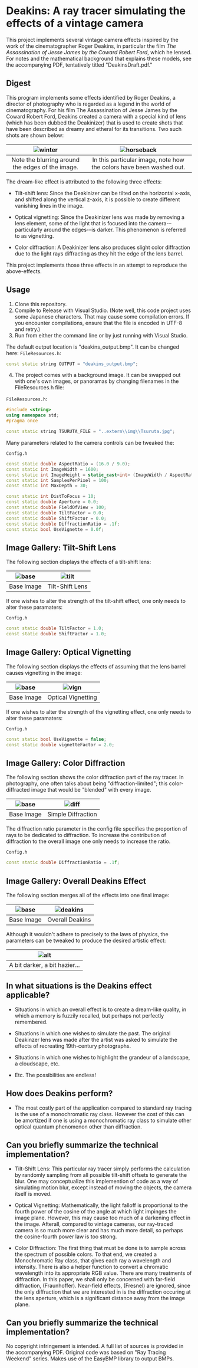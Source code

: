 Deakins: A ray tracer simulating the effects of a vintage camera
====================================================================================================

This project implements several vintage camera effects inspired by the work of the cinematographer Roger Deakins, in particular the film _The Assassination of Jesse James by the Coward Robert Ford_, which he lensed. For notes and the mathematical background that explains these models, see the accompanying PDF, tentatively titled "DeakinsDraft.pdf."

## Digest

This program implements some effects identified by Roger Deakins, a director of photography who is regarded as a legend in the world of cinematography. For his film The Assassination of Jesse James by the Coward Robert Ford, Deakins created a camera with a special kind of lens (which has been dubbed the Deakinizer) that is used to create shots that have been described as dreamy and etheral for its transitions. Two such shots are shown below:

| ![winter][winter]            | ![horseback][horseback]     | 
|:----------------------------:|:---------------------------:|
|  Note the blurring around the edges of the image.        | In this particular image, note how the colors have been washed out. | 

The dream-like effect is attributed to the following three effects:

  - Tilt-shift lens: Since the Deakinizer can be tilted on the horizontal x-axis, and shifted along the vertical z-axis, it is possible to create different vanishing lines in the image. 

  - Optical vignetting: Since the Deakinizer lens was made by removing a lens element, some of the light that is focused into the camera-–particularly around the edges-–is darker. This phenomenon is referred to as vignetting. 

  - Color diffraction: A Deakinizer lens also produces slight color diffraction due to the light rays diffracting as they hit the edge of the lens barrel. 

This project implements those three effects in an attempt to reproduce the above-effects.

## Usage

1. Clone this repository.
2. Compile to Release with Visual Studio. (Note well, this code project uses some Japanese characters. That may cause some compilation errors. If you encounter compilations, ensure that the file is encoded in UTF-8 and retry.)
3. Run from either the command line or by just running with Visual Studio. 

The default output location is "deakins_output.bmp". It can be changed here:
`FileResources.h`:
```c++
const static string OUTPUT = "deakins_output.bmp";
```

4. The project comes with a background image. It can be swapped out with one's own images, or panoramas by changing filenames in the FileResources.h file:

`FileResources.h`:
```c++
#include <string>
using namespace std;
#pragma once

const static string TSURUTA_FILE = "..extern\\img\\Tsuruta.jpg";
```

Many parameters related to the camera controls can be tweaked the:

`Config.h`
```c++
const static double AspectRatio = (16.0 / 9.0);
const static int ImageWidth = 1600;
const static int ImageHeight = static_cast<int> (ImageWidth / AspectRatio);
const static int SamplesPerPixel = 100;
const static int MaxDepth = 30;

const static int DistToFocus = 10;
const static double Aperture = 0.0;
const static double FieldOfView = 100;
const static double TiltFactor = 0.0;
const static double ShiftFactor = 0.0;
const static double DiffractionRatio = .1f;
const static bool UseVignette = 0.0f;
```

## Image Gallery: Tilt-Shift Lens

The following section displays the effects of a tilt-shift lens:

| ![base][simpleunaltered]     | ![tilt][simpletiltshift]    | 
|:----------------------------:|:---------------------------:|
|          Base Image          |      Tilt-Shift Lens        | 

If one wishes to alter the strength of the tilt-shift effect, one only needs to alter these paramaters:

`Config.h`
```c++
const static double TiltFactor = 1.0;
const static double ShiftFactor = 1.0;
```

## Image Gallery: Optical Vignetting

The following section displays the effects of assuming that the lens barrel causes vignetting in the image:

| ![base][simpleunaltered]     | ![vign][simplevignette]     | 
|:----------------------------:|:---------------------------:|
|          Base Image          |     Optical Vignetting      | 

If one wishes to alter the strength of the vignetting effect, one only needs to alter these paramaters:

`Config.h`
```c++
const static bool UseVignette = false;
const static double vignetteFactor = 2.0;
```

## Image Gallery: Color Diffraction

The following section shows the color diffraction part of the ray tracer. In photography, one often talks about being "diffraction-limited"; this color-diffracted image that would be "blended" with every image.

| ![base][simpleunaltered]     | ![diff][simplediffraction]  | 
|:----------------------------:|:---------------------------:|
|          Base Image          |      Simple Diffraction     | 

The diffraction ratio parameter in the config file specifies the proportion of rays to be dedicated to diffraction. To increase the contribution of diffraction to the overall image one only needs to increase the ratio.

`Config.h`
```c++
const static double DiffractionRatio = .1f;
```

## Image Gallery: Overall Deakins Effect

The following section merges all of the effects into one final image:

| ![base][simpleunaltered]     | ![deakins][simpledeakins]   | 
|:----------------------------:|:---------------------------:|
|          Base Image          |       Overall Deakins       | 

Although it wouldn't adhere to precisely to the laws of physics, the parameters can be tweaked to produce the desired artistic effect:

|   ![alt][simpledeakinsalt]  | 
|:---------------------------:|
|A bit darker, a bit hazier...| 

## In what situations is the Deakins effect applicable?
    
  * Situations in which an overall effect is to create a dream-like quality, in which a memory is fuzzily recalled, but perhaps not perfectly remembered.
  
  * Situations in which one wishes to simulate the past. The original Deakinzer lens was made after the artist was asked to simulate the effects of recreating 19th-century photographs.
  
  * Situations in which one wishes to highlight the grandeur of a landscape, a cloudscape, etc.

  * Etc. The possibilities are endless!

## How does Deakins perform?

  * The most costly part of the application compared to standard ray tracing is the use of a monochromatic ray class. However the cost of this can be amortized if one is using a monochromatic ray class to simulate other optical quantum phenomenon other than diffraction.

## Can you briefly summarize the technical implementation?

  * Tilt-Shift Lens: This particular ray tracer simply performs the calculation by randomly sampling from all possible tilt-shift offsets to generate the blur. One may conceptualize this implemention of code as a way of simulating motion blur, except instead of moving the objects, the camera itself is moved.

  * Optical Vignetting:  Mathematically, the light falloff is proportional to the fourth power of the cosine of the angle at which light impinges the image plane. However, this may cause too much of a darkening effect in the image. Afterall, compared to vintage cameras, our ray-traced camera is so much more clear and has much more detail, so perhaps the cosine-fourth power law is too strong. 

  * Color Diffraction:  The first thing that must be done is to sample across the spectrum of possible colors. To that end, we created a Monochromatic Ray class, that gives each ray a wavelength and intensity. There is also a helper function to convert a chromatic wavelength into its appropriate RGB value. There are many treatments of diffraction. In this paper, we shall only be concerned with far-field diffraction, (Fraunhoffer). Near-field effects, (Fresnel) are ignored, since the only diffraction that we are interested in is the diffraction occuring at the lens aperture, which is a significant distance away from the image plane. 

## Can you briefly summarize the technical implementation?

No copyright infringement is intended. A full list of sources is provided in the accompanying PDF. 
Original code was based on "Ray Tracing Weekend" series.
Makes use of the EasyBMP library to output BMPs.

[simpleunaltered]:          OutputGallery/Simple/SimpleUnaltered.png
[simpletiltshift]:          OutputGallery/Simple/SimpleTiltShift.png
[simplevignette]:          OutputGallery/Simple/SimpleVignette.png
[simplediffraction]:          OutputGallery/Simple/SimpleDiffraction.png
[simpledeakins]:          OutputGallery/Simple/SimpleDeakins.png
[simpledeakinsalt]:          OutputGallery/Simple/test5.png
[winter]:          OutputGallery/Stills/Aojj_winter.jpg
[horseback]:          OutputGallery/Stills/jesse-james.jpg
